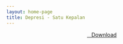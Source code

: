 ```yaml
---
layout: home-page
title: Depresi - Satu Kepalan
---
```


<center>
<a href="https://drive.google.com/uc?authuser=0&id=1413nitdE9NmDyRJI4Cssmdy-gxS0cjit&export=download" ><i class="fa fa-caret-down" aria-hidden="true"></i>&nbsp; &nbsp;Download</a>
</center>
